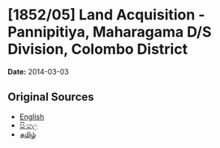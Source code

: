 # [1852/05] Land Acquisition - Pannipitiya, Maharagama D/S Division, Colombo District

**Date:** 2014-03-03

## Original Sources

- [English](https://documents.gov.lk/view/extra-gazettes/2014/3/1852-05_E.pdf)
- [සිංහල](https://documents.gov.lk/view/extra-gazettes/2014/3/1852-05_S.pdf)
- [தமிழ்](https://documents.gov.lk/view/extra-gazettes/2014/3/1852-05_T.pdf)
